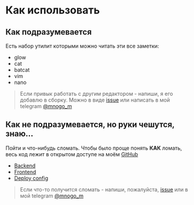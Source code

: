 # Как использовать
## Как подразумевается
Есть набор утилит которыми можно читать эти все заметки:
* glow
* cat
* batcat
* vim
* nano

> Если привык работать с другим редактором - напиши, я его добавлю в сборку.
Можно в виде [issue](https://github.com/mnogom/bash-backend/issues)
или написать в мой telegram [@mnogo_m](https://t.me/mnogo_m)

## Как не подразумевается, но руки чешутся, знаю...
Пойти и что-нибудь сломать. Чтобы было проще понять **КАК** ломать, 
весь код лежит в открытом доступе на моём [GitHub](https://github.com/mnogom)
* [Backend](https://github.com/mnogom/bash-backend/)
* [Frontend](https://github.com/mnogom/bash-frontend)
* [Deploy config](https://github.com/mnogom/bash-deploy)

> Если что-то получится сломать - напиши, пожалуйста, 
[issue](https://github.com/mnogom/bash-backend/issues) или
в мой telegram [@mnogo_m](https://t.me/mnogo_m)
